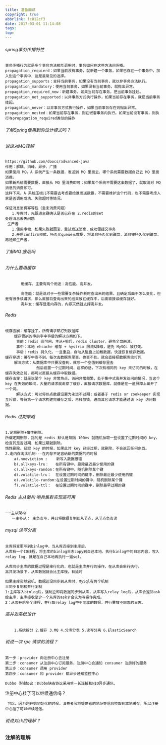 ```yaml
---
title: 准备面试
copyright: true
abbrlink: fc812cf3
date: 2017-03-01 11:14:08
tags:
top:
---
```

###### spring事务传播特性
 
    事务传播行为就是多个事务方法相互调用时，事务如何在这些方法间传播。   
    propagation_requierd：如果当前没有事务，就新建一个事务，如果已存在一个事务中，加入到这个事务中，这是最常见的选择。    
    propagation_supports：支持当前事务，如果没有当前事务，就以非事务方法执行。    
    propagation_mandatory：使用当前事务，如果没有当前事务，就抛出异常。     
    propagation_required_new：新建事务，如果当前存在事务，把当前事务挂起。    
    propagation_not_supported：以非事务方式执行操作，如果当前存在事务，就把当前事务挂起。     
    propagation_never：以非事务方式执行操作，如果当前事务存在则抛出异常。     
    propagation_nested：如果当前存在事务，则在嵌套事务内执行。如果当前没有事务，则执行与propagation_required类似的操作 
###### 了解Spring使用到的设计模式吗？     
###### 说说对MQ理解

    https://github.com/doocs/advanced-java
    作用：解耦、消峰、异步、广播
    如果使用 MQ，A 系统产生一条数据，发送到 MQ 里面去，哪个系统需要数据自己去 MQ 里面消费。
    如果新系统需要数据，直接从 MQ 里消费即可；如果某个系统不需要这条数据了，就取消对 MQ 消息的消费即可。
    这样下来，A 系统压根儿不需要去考虑要给谁发送数据，不需要维护这个代码，也不需要考虑人家是否调用成功、失败超时等情况。
    
    保证消息消费幂等性（重复消费问题）
       1.写库时，先跟进主键确认是否已存在 2.redis的set 
    处理消息丢失问题
     生产者
       1.使用事物，如果失败就回滚，重试发送消息，成功便提交事务
       2.开启confirm模式，持久化queue元数据，将消息持久化到磁盘，消息被持久化到磁盘，再通知生产者，
###### 了解MQ 底层吗

###### 为什么要用缓存
       
           用缓存，主要有两个用途：高性能、高并发。
           
           高性能：就是说对于一些需要复杂操作耗时查出来的结果，且确定后面不怎么变化，但是有很多读请求，那么直接将查询出来的结果放在缓存中，后面直接读缓存就好。
           高并发：缓存是走内存的，内存天然就支撑高并发。
###### Redis

    缓存雪崩：缓存挂了，所有请求都打到数据库
        缓存雪崩的事前事中事后的解决方案如下。
         事前：redis 高可用，主从+哨兵，redis cluster，避免全盘崩溃。
         事中：本地 ehcache 缓存 + hystrix 限流&降级，避免 MySQL 被打死。
         事后：redis 持久化，一旦重启，自动从磁盘上加载数据，快速恢复缓存数据。
    缓存穿透：缓存中查不到，每次去数据库里查，也查不到。就会直接把数据库给打死
        解决方式：从数据库中只要没查到，就写一个空值到缓存里去
                  然后设置一个过期时间，这样的话，下次有相同的 key 来访问的时候，在缓存失效之前，都可以直接从缓存中取数据。
    缓存击穿：就是说某个 key 非常热点，访问非常频繁，处于集中式高并发访问的情况，当这个 key 在失效的瞬间，大量的请求就击穿了缓存，直接请求数据库，就像是在一道屏障上凿开了一个洞。
         解决方式：可以将热点数据设置为永远不过期；或者基于 redis or zookeeper 实现互斥锁，等待第一个请求构建完缓存之后，再释放锁，进而其它请求才能通过该 key 访问数据。
###### Redis 过期策略

    1.定期删除+惰性删除。
    所谓定期删除，指的是 redis 默认是每隔 100ms 就随机抽取一些设置了过期时间的 key，检查其是否过期，如果过期就删除。
    惰性删除，获取 key 的时候，如果此时 key 已经过期，就删除，不会返回任何东西。
    2.走内存淘汰机制---在内存不足容纳新的数据的的时候
        a).noeviction :    新写入数据报错
        b).allkeys-lru：   在所有键中，删除最近最少使用的键
        c).allkeys-random：在所有键中，随机删除某个键
        d).volatile-lru：  在设置过期时间的键中，删除最近最少使用的键
        e).volatile-random:在设置过期时间的键中，随机删除某个键
        f).volatile-ttl：  在设置过期时间的键中，删除最早过期的键
        
###### Redis 主从架构 哨兵集群实现高可用
    
    一:主从架构
       一主多从： 主负责写，并且将数据复制到从节点，从节点负责读
###### mysql 读写分离
    主库将变更写到binlog中，当从库连接到主库后，
    从库有一个IO线程，将主库的binlog日志copy到自己本地，执行binlog中的日志内容，写入relay log，就是在自己本地再执行一遍sql。
    
    从库同步主库的数据过程是串行化的，也就是主库并行的操作，在从库会串行执行。
    高并发场景下，从库数据就会比主库慢，有延时
    
    如果主库突然宕机，数据还没同步到从库时，MySql有两个机制
    半同步复制和并行复制
    1:主库写入binlog后，强制立即将数据同步到从库，从库写入relay log后，从库会返回ask给主库，主库接收至少一个从库的ask才会认为写操作完成。
    2：从库开启多个线程，并行取relay log中不同库的数据，并行重放不同库的日志。
###### 高并发系统设计
        1.系统拆分 2.缓存 3.MQ 4.分库分表 5.读写分离 6.ElasticSearch
###### 说说一次 rpc 请求的流程？
    
    第一步：provider 向注册中心去注册
    第二步：consumer 从注册中心订阅服务，注册中心会通知 consumer 注册好的服务
    第三步：consumer 调用 provider
    第四步：consumer 和 provider 都异步通知监控中心
    
    Dubbo 传输协议：Dubbo缺省协议采用单一长连接和NIO异步通讯，
注册中心挂了可以继续通信吗？

     可以，因为刚开始初始化的时候，消费者会将提供者的地址等信息拉取到本地缓存，所以注册中心挂了可以继续通信。    
###### 说说对zk的理解？
### 注解的理解